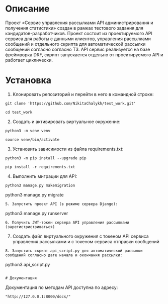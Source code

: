 # Описание

Проект «Cервис управления рассылками API администрирования и получения статистики» создан в рамках тестового задания для кандидатов-разработчиков. Проект состоит из проектируемого API сервиса для работы с данными клиентов, управления рассылками сообщений и отдельного скрипта для автоматической рассылки сообщений согласно согласно ТЗ. API сервис реализуется на базе фреймворка DRF, скрипт запускается отдельно от проектируемого API и работает циклически.

# Установка

1. Клонировать репозиторий и перейти в него в командной строке:
```
git clone 'https://github.com/NikitaChalykh/test_work.git'
```
```
cd test_work
```
2. Cоздать и активировать виртуальное окружение:
```
python3 -m venv venv
```
```
source venv/bin/activate
```
3. Установить зависимости из файла requirements.txt:
```
python3 -m pip install --upgrade pip
```
```
pip install -r requirements.txt
```
4. Выполнить миграции для API:
```
python3 manage.py makemigration
```
python3 manage.py migrate
```
5. Запустить проект API (в режиме сервера Django):
```
python3 manage.py runserver
```
6. Получить JWT-токен сервера API управления рассылками (зарегистристриваться)
```
7. Создать файл виртуального окружения с токеном API сервиса управления рассылками и с токеном сервиса отправки сообщений
```
8. Запустить скрипт api_script.py для автоматической рассылки сообщений согласно дате начала и окончания рассылки:
```
python3 api_script.py
```

# Документация
```
Документация по методам API доступна по адресу:
```
"http://127.0.0.1:8000/docs/"
```

